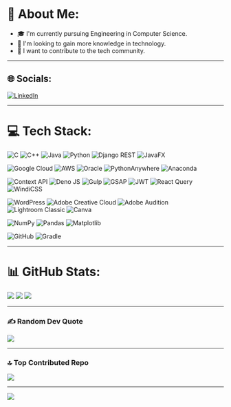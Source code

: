 # 💫 About Me:
- 🎓 I'm currently pursuing Engineering in Computer Science.  
- 🌱 I'm looking to gain more knowledge in technology.  
- 🤝 I want to contribute to the tech community.

---

## 🌐 Socials:
[![LinkedIn](https://img.shields.io/badge/LinkedIn-%230077B5.svg?logo=linkedin&logoColor=white)](https://www.linkedin.com/in/m-hareesh-2a481928b)

---

# 💻 Tech Stack:
![C](https://img.shields.io/badge/C-%2300599C.svg?style=flat&logo=c&logoColor=white)
![C++](https://img.shields.io/badge/C++-%2300599C.svg?style=flat&logo=c%2B%2B&logoColor=white)
![Java](https://img.shields.io/badge/Java-%23ED8B00.svg?style=flat&logo=openjdk&logoColor=white)
![Python](https://img.shields.io/badge/Python-3670A0?style=flat&logo=python&logoColor=ffdd54)
![Django REST](https://img.shields.io/badge/Django%20REST-ff1709?style=flat&logo=django&logoColor=white)
![JavaFX](https://img.shields.io/badge/JavaFX-%23FF0000.svg?style=flat&logo=java&logoColor=white)

![Google Cloud](https://img.shields.io/badge/Google%20Cloud-%234285F4.svg?style=flat&logo=google-cloud&logoColor=white)
![AWS](https://img.shields.io/badge/AWS-%23FF9900.svg?style=flat&logo=amazon-aws&logoColor=white)
![Oracle](https://img.shields.io/badge/Oracle-F80000?style=flat&logo=oracle&logoColor=white)
![PythonAnywhere](https://img.shields.io/badge/PythonAnywhere-%232F9FD7.svg?style=flat&logo=pythonanywhere&logoColor=151515)
![Anaconda](https://img.shields.io/badge/Anaconda-%2344A833.svg?style=flat&logo=anaconda&logoColor=white)

![Context API](https://img.shields.io/badge/Context--API-000000?style=flat&logo=react)
![Deno JS](https://img.shields.io/badge/Deno-000000?style=flat&logo=deno&logoColor=white)
![Gulp](https://img.shields.io/badge/Gulp-%23CF4647.svg?style=flat&logo=gulp&logoColor=white)
![GSAP](https://img.shields.io/badge/GSAP-88CE02?style=flat&logo=greensock&logoColor=white)
![JWT](https://img.shields.io/badge/JWT-black?style=flat&logo=JSON%20web%20tokens)
![React Query](https://img.shields.io/badge/React%20Query-FF4154?style=flat&logo=react-query&logoColor=white)
![WindiCSS](https://img.shields.io/badge/WindiCSS-48B0F1.svg?style=flat&logo=windi-css&logoColor=white)

![WordPress](https://img.shields.io/badge/WordPress-%23117AC9.svg?style=flat&logo=WordPress&logoColor=white)
![Adobe Creative Cloud](https://img.shields.io/badge/Adobe%20CC-DA1F26.svg?style=flat&logo=Adobe%20Creative%20Cloud&logoColor=white)
![Adobe Audition](https://img.shields.io/badge/Audition-9999FF.svg?style=flat&logo=Adobe%20Audition&logoColor=white)
![Lightroom Classic](https://img.shields.io/badge/Lightroom%20Classic-31A8FF.svg?style=flat&logo=Adobe%20Lightroom%20Classic&logoColor=white)
![Canva](https://img.shields.io/badge/Canva-%2300C4CC.svg?style=flat&logo=Canva&logoColor=white)

![NumPy](https://img.shields.io/badge/NumPy-%23013243.svg?style=flat&logo=numpy&logoColor=white)
![Pandas](https://img.shields.io/badge/Pandas-%23150458.svg?style=flat&logo=pandas&logoColor=white)
![Matplotlib](https://img.shields.io/badge/Matplotlib-%23ffffff.svg?style=flat&logo=Matplotlib&logoColor=black)

![GitHub](https://img.shields.io/badge/GitHub-%23121011.svg?style=flat&logo=github&logoColor=white)
![Gradle](https://img.shields.io/badge/Gradle-02303A.svg?style=flat&logo=Gradle&logoColor=white)

---

# 📊 GitHub Stats:
![](https://github-readme-stats.vercel.app/api?username=harinhhdl&theme=dark&hide_border=false&include_all_commits=true&count_private=true)
![](https://github-readme-streak-stats.herokuapp.com/?user=harinhhdl&theme=dark&hide_border=false)
![](https://github-readme-stats.vercel.app/api/top-langs/?username=harinhhdl&theme=dark&hide_border=false&include_all_commits=true&count_private=true&layout=compact)

---

### ✍️ Random Dev Quote
![](https://quotes-github-readme.vercel.app/api?type=horizontal&theme=radical)

---

### 🔝 Top Contributed Repo
![](https://github-contributor-stats.vercel.app/api?username=harinhhdl&limit=5&theme=dark&combine_all_yearly_contributions=true)

---

[![](https://visitcount.itsvg.in/api?id=harinhhdl&icon=0&color=0)](https://visitcount.itsvg.in)

<!-- Proudly created with GPRM ( https://gprm.itsvg.in ) -->
